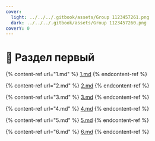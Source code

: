 ```yaml
---
cover:
  light: ../../../.gitbook/assets/Group 1123457261.png
  dark: ../../../.gitbook/assets/Group 1123457260.png
coverY: 0
---
```


# 📗 Раздел первый

{% content-ref url="1.md" %}
[1.md](1.md)
{% endcontent-ref %}

{% content-ref url="2.md" %}
[2.md](2.md)
{% endcontent-ref %}

{% content-ref url="3.md" %}
[3.md](3.md)
{% endcontent-ref %}

{% content-ref url="4.md" %}
[4.md](4.md)
{% endcontent-ref %}

{% content-ref url="5.md" %}
[5.md](5.md)
{% endcontent-ref %}

{% content-ref url="6.md" %}
[6.md](6.md)
{% endcontent-ref %}
